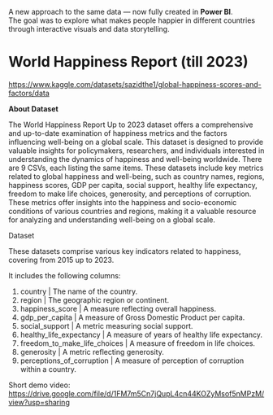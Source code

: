 A new approach to the same data — now fully created in **Power BI**.  
The goal was to explore what makes people happier in different countries  through interactive visuals and data storytelling.

# World Happiness Report (till 2023)
https://www.kaggle.com/datasets/sazidthe1/global-happiness-scores-and-factors/data


**About Dataset**


The World Happiness Report Up to 2023 dataset offers a comprehensive and up-to-date examination of happiness metrics and the factors influencing well-being on a global scale. This dataset is designed to provide valuable insights for policymakers, researchers, and individuals interested in understanding the dynamics of happiness and well-being worldwide.
There are 9 CSVs, each listing the same items. These datasets include key metrics related to global happiness and well-being, such as country names, regions, happiness scores, GDP per capita, social support, healthy life expectancy, freedom to make life choices, generosity, and perceptions of corruption. These metrics offer insights into the happiness and socio-economic conditions of various countries and regions, making it a valuable resource for analyzing and understanding well-being on a global scale.

Dataset

These datasets comprise various key indicators related to happiness, covering from 2015 up to 2023. 

It includes the following columns:

1. country                      | The name of the country.
2. region                       | The geographic region or continent.
3. happiness_score              | A measure reflecting overall happiness.
4. gdp_per_capita               | A measure of Gross Domestic Product per capita.
5. social_support               | A metric measuring social support.
6. healthy_life_expectancy      | A measure of years of healthy life expectancy.
7. freedom_to_make_life_choices | A measure of freedom in life choices.
8. generosity                   | A metric reflecting generosity.
9. perceptions_of_corruption    | A measure of perception of corruption within a country.

Short demo video: https://drive.google.com/file/d/1FM7m5Cn7jQupL4cn44KOZyMsof5nMPzM/view?usp=sharing

